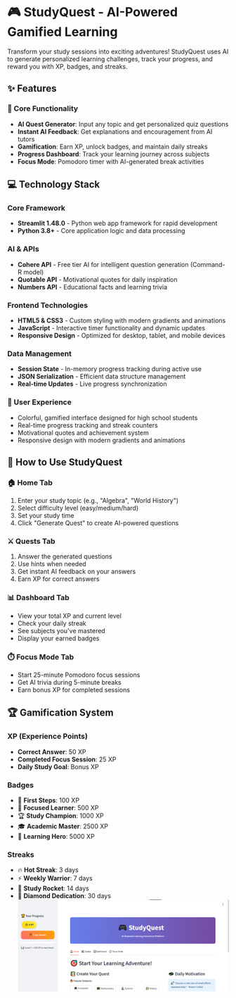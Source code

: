# 🎮 StudyQuest - AI-Powered Gamified Learning

Transform your study sessions into exciting adventures! StudyQuest uses AI to generate personalized learning challenges, track your progress, and reward you with XP, badges, and streaks.

## ✨ Features

### 🎯 Core Functionality
- **AI Quest Generator**: Input any topic and get personalized quiz questions
- **Instant AI Feedback**: Get explanations and encouragement from AI tutors
- **Gamification**: Earn XP, unlock badges, and maintain daily streaks
- **Progress Dashboard**: Track your learning journey across subjects
- **Focus Mode**: Pomodoro timer with AI-generated break activities

## 💻 Technology Stack
### Core Framework

- **Streamlit 1.48.0** - Python web app framework for rapid development
- **Python 3.8+** - Core application logic and data processing

### AI & APIs

- **Cohere API** - Free tier AI for intelligent question generation (Command-R model)
- **Quotable API** - Motivational quotes for daily inspiration
- **Numbers API** - Educational facts and learning trivia

### Frontend Technologies

- **HTML5 & CSS3** - Custom styling with modern gradients and animations
- **JavaScript** - Interactive timer functionality and dynamic updates
- **Responsive Design** - Optimized for desktop, tablet, and mobile devices

### Data Management

- **Session State** - In-memory progress tracking during active use
- **JSON Serialization** - Efficient data structure management
- **Real-time Updates** - Live progress synchronization

### 🎨 User Experience
- Colorful, gamified interface designed for high school students
- Real-time progress tracking and streak counters
- Motivational quotes and achievement system
- Responsive design with modern gradients and animations

## 📱 How to Use StudyQuest

### 🏠 Home Tab
1. Enter your study topic (e.g., "Algebra", "World History")
2. Select difficulty level (easy/medium/hard)
3. Set your study time
4. Click "Generate Quest" to create AI-powered questions

### ⚔️ Quests Tab
1. Answer the generated questions
2. Use hints when needed
3. Get instant AI feedback on your answers
4. Earn XP for correct answers

### 📊 Dashboard Tab
- View your total XP and current level
- Check your daily streak
- See subjects you've mastered
- Display your earned badges

### ⏱️ Focus Mode Tab
- Start 25-minute Pomodoro focus sessions
- Get AI trivia during 5-minute breaks
- Earn bonus XP for completed sessions

## 🏆 Gamification System

### XP (Experience Points)
- **Correct Answer**: 50 XP
- **Completed Focus Session**: 25 XP
- **Daily Study Goal**: Bonus XP

### Badges
- 🌟 **First Steps**: 100 XP
- 🎯 **Focused Learner**: 500 XP
- 🏆 **Study Champion**: 1000 XP
- 🎓 **Academic Master**: 2500 XP
- 🦸 **Learning Hero**: 5000 XP

### Streaks
- 🔥 **Hot Streak**: 3 days
- ⚡ **Weekly Warrior**: 7 days
- 🚀 **Study Rocket**: 14 days
- 💎 **Diamond Dedication**: 30 days
![Home Page](assets/study1.png)